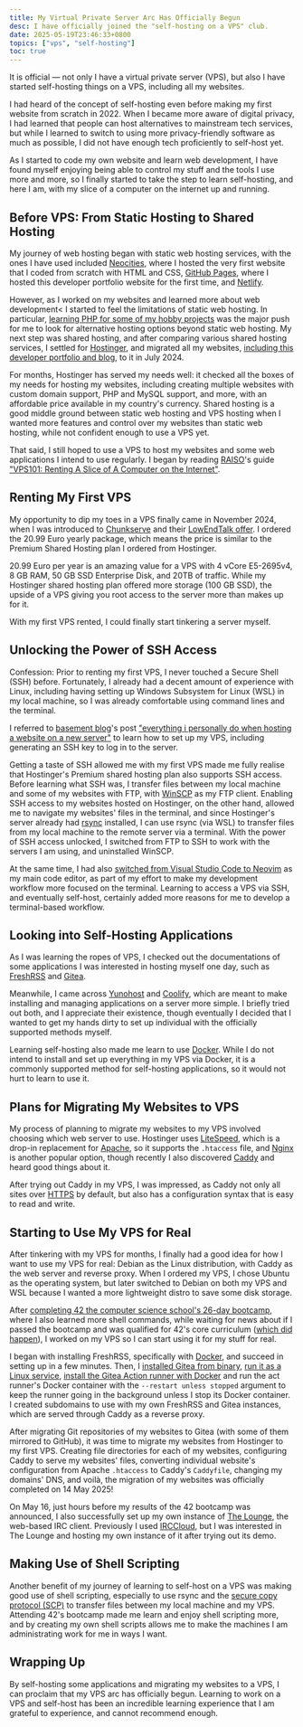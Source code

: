```yaml
---
title: My Virtual Private Server Arc Has Officially Begun
desc: I have officially joined the "self-hosting on a VPS" club.
date: 2025-05-19T23:46:33+0800
topics: ["vps", "self-hosting"]
toc: true
---
```


It is official — not only I have a virtual private server (VPS), but also I have started self-hosting things on a VPS, including all my websites.

I had heard of the concept of self-hosting even before making my first website from scratch in 2022. When I became more aware of digital privacy, I had learned that people can host alternatives to mainstream tech services, but while I learned to switch to using more privacy-friendly software as much as possible, I did not have enough tech proficiently to self-host yet.

As I started to code my own website and learn web development, I have found myself enjoying being able to control my stuff and the tools I use more and more, so I finally started to take the step to learn self-hosting, and here I am, with my slice of a computer on the internet up and running.

## Before VPS: From Static Hosting to Shared Hosting

My journey of web hosting began with static web hosting services, with the ones I have used included [Neocities](https://neocities.org/), where I hosted the very first website that I coded from scratch with HTML and CSS, [GitHub Pages](https://pages.github.com/), where I hosted this developer portfolio website for the first time, and [Netlify](https://www.netlify.com/).

However, as I worked on my websites and learned more about web development< I started to feel the limitations of static web hosting. In particular, [learning PHP for some of my hobby projects](2024-07-08-dipping-my-toes-in-php-for-my-hobby-project.md) was the major push for me to look for alternative hosting options beyond static web hosting. My next step was shared hosting, and after comparing various shared hosting services, I settled for [Hostinger](https://www.hostinger.com/my), and migrated all my websites, [including this developer portfolio and blog](2024-07-31-migrating-to-hostinger.md), to it in July 2024.

For months, Hostinger has served my needs well: it checked all the boxes of my needs for hosting my websites, including creating multiple websites with custom domain support, PHP and MySQL support, and more, with an affordable price available in my country's currency. Shared hosting is a good middle ground between static web hosting and VPS hosting when I wanted more features and control over my websites than static web hosting, while not confident enough to use a VPS yet.

That said, I still hoped to use a VPS to host my websites and some web applications I intend to use regularly. I began by reading [RAISO](https://rai.so/)'s guide ["VPS101: Renting A Slice of A Computer on the Internet"](https://rai.so/vps101-renting-a-slice-of-a-computer-on-the-internet/).

## Renting My First VPS

My opportunity to dip my toes in a VPS finally came in November 2024, when I was introduced to [Chunkserve](https://chunkserve.com/) and their [LowEndTalk offer](https://lowendtalk.com/discussion/199333/best-deals-9-99-yr-vps-20-99-yr-4vcpu-8gb-ram-50gb-dedicated-servers-pre-black-friday/). I ordered the 20.99 Euro yearly package, which means the price is similar to the Premium Shared Hosting plan I ordered from Hostinger.

20.99 Euro per year is an amazing value for a VPS with 4 vCore E5-2695v4, 8 GB RAM, 50 GB SSD Enterprise Disk, and 20TB of traffic. While my Hostinger shared hosting plan offered more storage (100 GB SSD), the upside of a VPS giving you root access to the server more than makes up for it.

With my first VPS rented, I could finally start tinkering a server myself.

## Unlocking the Power of SSH Access

Confession: Prior to renting my first VPS, I never touched a Secure Shell (SSH) before. Fortunately, I already had a decent amount of experience with Linux, including having setting up Windows Subsystem for Linux (WSL) in my local machine, so I was already comfortable using command lines and the terminal.

I referred to [basement blog](https://blog.basementcommunity.com/)'s post ["everything i personally do when hosting a website on a new server"](https://blog.basementcommunity.com/everything-i-do-when-hosting-a-website/) to learn how to set up my VPS, including generating an SSH key to log in to the server.

Getting a taste of SSH allowed me with my first VPS made me fully realise that Hostinger's Premium shared hosting plan also supports SSH access. Before learning what SSH was, I transfer files between my local machine and some of my websites with FTP, with [WinSCP](https://www.winscp.net/) as my FTP client. Enabling SSH access to my websites hosted on Hostinger, on the other hand, allowed me to navigate my websites' files in the terminal, and since Hostinger's server already had [rsync](https://en.wikipedia.org/wiki/Rsync) installed, I can use rsync (via WSL) to transfer files from my local machine to the remote server via a terminal. With the power of SSH access unlocked, I switched from FTP to SSH to work with the servers I am using, and uninstalled WinSCP.

At the same time, I had also [switched from Visual Studio Code to Neovim](2025-04-03-i-use-neovim-btw.md) as my main code editor, as part of my effort to make my development workflow more focused on the terminal. Learning to access a VPS via SSH, and eventually self-host, certainly added more reasons for me to develop a terminal-based workflow.

## Looking into Self-Hosting Applications

As I was learning the ropes of VPS, I checked out the documentations of some applications I was interested in hosting myself one day, such as [FreshRSS](https://freshrss.org/) and [Gitea](https://gitea.com/).

Meanwhile, I came across [Yunohost](https://yunohost.org/) and [Coolify](https://coolify.io/), which are meant to make installing and managing applications on a server more simple. I briefly tried out both, and I appreciate their existence, though eventually I decided that I wanted to get my hands dirty to set up individual with the officially supported methods myself.

Learning self-hosting also made me learn to use [Docker](https://www.docker.com/). While I do not intend to install and set up everything in my VPS via Docker, it is a commonly supported method for self-hosting applications, so it would not hurt to learn to use it.

## Plans for Migrating My Websites to VPS

My process of planning to migrate my websites to my VPS involved choosing which web server to use. Hostinger uses [LiteSpeed](https://www.litespeedtech.com/products/litespeed-web-server), which is a drop-in replacement for [Apache](https://httpd.apache.org/), so it supports the `.htaccess` file, and [Nginx](https://nginx.org/) is another popular option, though recently I also discovered [Caddy](https://caddyserver.com/) and heard good things about it.

After trying out Caddy in my VPS, I was impressed, as Caddy not only all sites over [HTTPS](https://doesmysiteneedhttps.com/) by default, but also has a configuration syntax that is easy to read and write.

## Starting to Use My VPS for Real

After tinkering with my VPS for months, I finally had a good idea for how I want to use my VPS for real: Debian as the Linux distribution, with Caddy as the web server and reverse proxy. When I ordered my VPS, I chose Ubuntu as the operating system, but later switched to Debian on both my VPS and WSL because I wanted a more lightweight distro to save some disk storage.

After [completing 42 the computer science school's 26-day bootcamp](2025-05-04-42-piscine-completed.md), where I also learned more shell commands, while waiting for news about if I passed the bootcamp and was qualified for 42's core curriculum ([which did happen](2025-05-16-i-have-passed-42-piscine.md)), I worked on my VPS so I can start using it for my stuff for real.

I began with installing FreshRSS, specifically with [Docker](https://github.com/FreshRSS/FreshRSS/tree/edge/Docker), and succeed in setting up in a few minutes. Then, I [installed Gitea from binary](https://docs.gitea.com/installation/install-from-binary), [run it as a Linux service](https://docs.gitea.com/installation/linux-service), [install the Gitea Action runner with Docker](https://docs.gitea.com/usage/actions/act-runner#install-with-the-docker-image) and run the act runner's Docker container with the `--restart unless stopped` argument to keep the runner going in the background unless I stop its Docker container. I created subdomains to use with my own FreshRSS and Gitea instances, which are served through Caddy as a reverse proxy.

After migrating Git repositories of my websites to Gitea (with some of them mirrored to GitHub), it was time to migrate my websites from Hostinger to my first VPS. Creating file directories for each of my websites, configuring Caddy to serve my websites' files, converting individual website's configuration from Apache `.htaccess` to Caddy's `Caddyfile`, changing my domains' DNS, and voilà, the migration of my websites was officially completed on 14 May 2025!

On May 16, just hours before my results of the 42 bootcamp was announced, I also successfully set up my own instance of [The Lounge](https://thelounge.chat/), the web-based IRC client. Previously I used [IRCCloud](https://www.irccloud.com/), but I was interested in The Lounge and hosting my own instance of it after trying out its demo.

## Making Use of Shell Scripting

Another benefit of my journey of learning to self-host on a VPS was making good use of shell scripting, especially to use rsync and the [secure copy protocol (SCP)](https://en.wikipedia.org/wiki/Secure_copy_protocol) to transfer files between my local machine and my VPS. Attending 42's bootcamp made me learn and enjoy shell scripting more, and by creating my own shell scripts allows me to make the machines I am administrating work for me in ways I want.

## Wrapping Up

By self-hosting some applications and migrating my websites to a VPS, I can proclaim that my VPS arc has officially begun. Learning to work on a VPS and self-host has been an incredible learning experience that I am grateful to experience, and cannot recommend enough.
